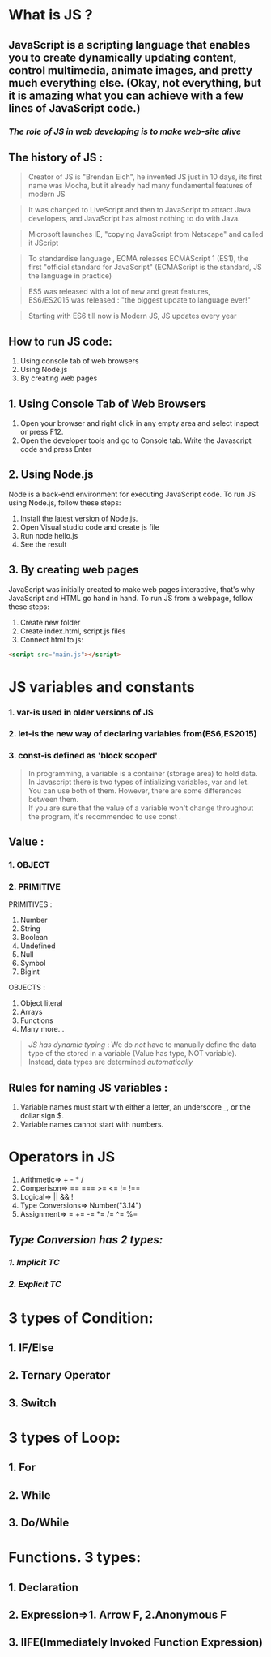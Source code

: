 # What is JS ?
## JavaScript is a scripting language that enables you to create dynamically updating content, control multimedia, animate images, and pretty much everything else. (Okay, not everything, but it is amazing what you can achieve with a few lines of JavaScript code.)
### *The role of JS in web developing is to make web-site alive*
## The history of JS :
>Creator of JS is "Brendan Eich", he invented JS just in 10 days, its first name was Mocha, but it already had many fundamental features of modern JS

>It was changed to LiveScript and then to JavaScript to attract Java developers, and JavaScript has almost nothing to do with Java.

>Microsoft launches IE, "copying JavaScript from Netscape" and called it JScript

>To standardise language , ECMA releases ECMAScript 1 (ES1), the first "official standard for JavaScript" (ECMAScript is the standard, JS the language in practice)

>ES5 was released with a lot of new and great features, <br>
ES6/ES2015 was released : "the biggest update to language ever!"

>Starting with ES6 till now is Modern JS, JS updates every year

## How to run JS code:
1. Using console tab of web browsers
2. Using Node.js
3. By creating web pages
## 1. Using Console Tab of Web Browsers
1. Open your browser and right click in any empty area and select inspect or press F12.
2. Open the developer tools and go to Console tab. Write the Javascript code and press Enter
## 2. Using Node.js
Node is a back-end environment for executing JavaScript 
code. To run JS using Node.js, follow these steps:
1. Install the latest version of Node.js.
2. Open Visual studio code and create js file
3. Run node hello.js
4. See the result
## 3. By creating web pages
JavaScript was initially created to make web pages 
interactive, that's why JavaScript and HTML go hand in 
hand. To run JS from a webpage, follow these steps:
1. Create new folder 
2. Create index.html, script.js files
3. Connect html to js:
```html
<script src="main.js"></script>
```
# JS variables and constants 
### 1. var-is used in older versions of JS
### 2. let-is the new way of declaring variables from(ES6,ES2015)
### 3. const-is defined as 'block scoped'
>In programming, a variable is a container (storage area) to hold data.<br>
In Javascript there is two types of intializing variables, var and let. You can use both of them. However, there are some differences between them. <br>
If you are sure that the value of a variable won't change throughout the program, it's recommended to use const .
## Value : 
### 1. OBJECT
### 2. PRIMITIVE
PRIMITIVES : 
1. Number
2. String
3. Boolean 
4. Undefined
5. Null
6. Symbol
7. Bigint

OBJECTS : 
1. Object literal
2. Arrays
3. Functions
4. Many more...

>*JS has dynamic typing* : We do *not* have to manually define the data type of the stored in a variable (Value has type, NOT variable). Instead, data types are determined *automatically*

## Rules for naming JS variables :
1. Variable names must start with either a letter, an underscore _, or the dollar sign $.
2. Variable names cannot start with numbers.
# Operators in JS
1. Arithmetic=> + - * /
2. Comperison=> == === >= <= != !==
3. Logical=> || && !
4. Type Conversions=> Number("3.14")
5. Assignment=> = += -= *= /= ^= %=
## *Type Conversion has 2 types:*
### *1. Implicit TC*
### *2. Explicit TC*
# 3 types of Condition:
## 1. IF/Else
## 2. Ternary Operator
## 3. Switch
# 3 types of Loop:
## 1. For
## 2. While
## 3. Do/While
# Functions. 3 types:
## 1. Declaration
## 2. Expression=>1. Arrow F, 2.Anonymous F
## 3. IIFE(Immediately Invoked Function Expression)